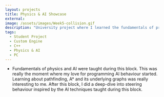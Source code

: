```yaml
---
layout: projects
title: Physics & AI Showcase
external:
image: /assets/images/Week5-collision.gif
description: "University project where I learned the fundamentals of programming Physics & AI behaviour in a custom engine. Topics discussed included: A*, graphs, navmesh, collision detection + resolution."
tags:
  - Student Project
  - Custom Engine
  - C++
  - Physics & AI
  - PC
---
```


<p>
  <ul>
    <li>Fundamentals of physics and AI were taught during this block. This was really the moment where my love for programming AI behaviour started. Learning about pathfinding, A* and its underlying graphs was really interesting to me. After this block, I did a deep-dive into steering behaviour inspired by the AI techniques taught during this block.</li>
  </ul>
</p>